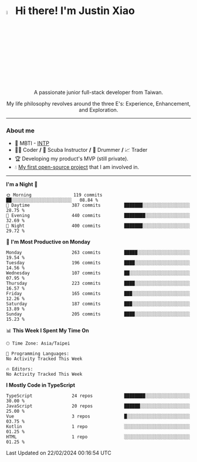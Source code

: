# <img src="https://media.giphy.com/media/hvRJCLFzcasrR4ia7z/giphy.gif" width="5%">Hi there! I'm Justin Xiao
<p align="center">A passionate junior full-stack developer from Taiwan.  </p>
<p align="center">My life philosophy revolves around the three E's: Experience, Enhancement, and Exploration.</p>

---
### About me
- 👀 MBTI - [INTP](https://www.16personalities.com/intp-personality)
- 👨‍💻 Coder **/** 🤿 Scuba Instructor **/** 🥁 Drummer **/** 📈 Trader
- 🏆 Developing my product's MVP (still private).
- 💧 [My first open-source project](https://github.com/Game-as-a-Service/Game-Lobby-Web) that I am involved in.

---
<!--START_SECTION:waka-->
**I'm a Night 🦉** 

```text
🌞 Morning                119 commits         ██░░░░░░░░░░░░░░░░░░░░░░░   08.84 % 
🌆 Daytime                387 commits         ███████░░░░░░░░░░░░░░░░░░   28.75 % 
🌃 Evening                440 commits         ████████░░░░░░░░░░░░░░░░░   32.69 % 
🌙 Night                  400 commits         ███████░░░░░░░░░░░░░░░░░░   29.72 % 
```
📅 **I'm Most Productive on Monday** 

```text
Monday                   263 commits         █████░░░░░░░░░░░░░░░░░░░░   19.54 % 
Tuesday                  196 commits         ████░░░░░░░░░░░░░░░░░░░░░   14.56 % 
Wednesday                107 commits         ██░░░░░░░░░░░░░░░░░░░░░░░   07.95 % 
Thursday                 223 commits         ████░░░░░░░░░░░░░░░░░░░░░   16.57 % 
Friday                   165 commits         ███░░░░░░░░░░░░░░░░░░░░░░   12.26 % 
Saturday                 187 commits         ███░░░░░░░░░░░░░░░░░░░░░░   13.89 % 
Sunday                   205 commits         ████░░░░░░░░░░░░░░░░░░░░░   15.23 % 
```


📊 **This Week I Spent My Time On** 

```text
🕑︎ Time Zone: Asia/Taipei

💬 Programming Languages: 
No Activity Tracked This Week

🔥 Editors: 
No Activity Tracked This Week
```

**I Mostly Code in TypeScript** 

```text
TypeScript               24 repos            ████████░░░░░░░░░░░░░░░░░   30.00 % 
JavaScript               20 repos            ██████░░░░░░░░░░░░░░░░░░░   25.00 % 
Vue                      3 repos             █░░░░░░░░░░░░░░░░░░░░░░░░   03.75 % 
Kotlin                   1 repo              ░░░░░░░░░░░░░░░░░░░░░░░░░   01.25 % 
HTML                     1 repo              ░░░░░░░░░░░░░░░░░░░░░░░░░   01.25 % 
```




 Last Updated on 22/02/2024 00:16:54 UTC
<!--END_SECTION:waka-->
